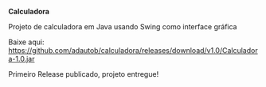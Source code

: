 **Calculadora**

Projeto de calculadora em Java usando Swing como interface gráfica

Baixe aqui: https://github.com/adautob/calculadora/releases/download/v1.0/Calculadora-1.0.jar

Primeiro Release publicado, projeto entregue!
